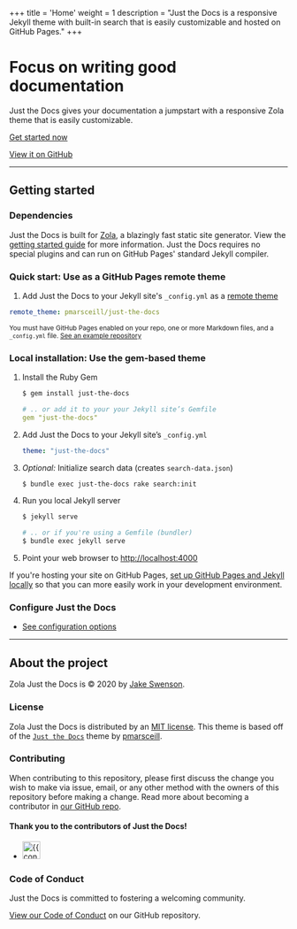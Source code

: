 +++
title = 'Home'
weight = 1
description = "Just the Docs is a responsive Jekyll theme with built-in search that is easily customizable and hosted on GitHub Pages."
+++

# Focus on writing good documentation

Just the Docs gives your documentation a jumpstart with a responsive Zola theme that is easily customizable.

[Get started now](#getting-started) 
<!--{: .btn .btn-primary .fs-5 .mb-4 .mb-md-0 .mr-2 } -->

[View it on GitHub](https://github.com/jakeswenson/zola-just-the-docs) <!-- {: .btn .fs-5 .mb-4 .mb-md-0 } -->

---

## Getting started

### Dependencies

Just the Docs is built for [Zola](https://www.getzola.org/), a blazingly fast static site generator. 
View the [getting started guide](https://www.getzola.org/documentation/getting-started/overview/) for more information. 
Just the Docs requires no special plugins and can run on GitHub Pages' standard Jekyll compiler. 
<!-- TODO: Parity - I wish I could say this...
The [Jekyll SEO Tag plugin](https://github.com/jekyll/jekyll-seo-tag) is included by default (no need to run any special installation) 
to inject SEO and open graph metadata on docs pages. 
For information on how to configure SEO and open graph metadata visit the [Jekyll SEO Tag usage guide](https://jekyll.github.io/jekyll-seo-tag/usage/).
-->

### Quick start: Use as a GitHub Pages remote theme

1. Add Just the Docs to your Jekyll site's `_config.yml` as a [remote theme](https://blog.github.com/2017-11-29-use-any-theme-with-github-pages/)
```yaml
remote_theme: pmarsceill/just-the-docs
```
<small>You must have GitHub Pages enabled on your repo, one or more Markdown files, and a `_config.yml` file. [See an example repository](https://github.com/pmarsceill/jtd-remote)</small>

### Local installation: Use the gem-based theme

1. Install the Ruby Gem
    ```bash
    $ gem install just-the-docs
    ```
    ```yaml
    # .. or add it to your your Jekyll site’s Gemfile
    gem "just-the-docs"
    ```
2. Add Just the Docs to your Jekyll site’s `_config.yml`
    ```yaml
    theme: "just-the-docs"
    ```
3. _Optional:_ Initialize search data (creates `search-data.json`)
    ```bash
    $ bundle exec just-the-docs rake search:init
    ```
3. Run you local Jekyll server
    ```bash
    $ jekyll serve
    ```
    ```bash
    # .. or if you're using a Gemfile (bundler)
    $ bundle exec jekyll serve
    ```
4. Point your web browser to [http://localhost:4000](http://localhost:4000)

If you're hosting your site on GitHub Pages, [set up GitHub Pages and Jekyll locally](https://help.github.com/en/articles/setting-up-your-github-pages-site-locally-with-jekyll) so that you can more easily work in your development environment.

### Configure Just the Docs

- [See configuration options](configuration.md)

---

## About the project

Zola Just the Docs is &copy; 2020 by [Jake Swenson](https://github.com/jakeswenson).

### License

Zola Just the Docs is distributed by an [MIT license](https://github.com/jakeswenson/zola-just-the-docs/blob/master/LICENSE).
This theme is based off of the [`Just the Docs`](https://github.com/pmarsceill/just-the-docs) theme by [pmarsceill](https://www.thismodernweb.com/).

### Contributing

When contributing to this repository, please first discuss the change you wish to make via issue,
email, or any other method with the owners of this repository before making a change. Read more about becoming a contributor in [our GitHub repo](https://github.com/pmarsceill/just-the-docs#contributing).

#### Thank you to the contributors of Just the Docs!

<ul class="list-style-none">
  <li class="d-inline-block mr-1">
     <a href="{{ contributor.html_url }}"><img src="{{ contributor.avatar_url }}" width="32" height="32" alt="{{ contributor.login }}"/></a>
  </li>
</ul>

### Code of Conduct

Just the Docs is committed to fostering a welcoming community.

[View our Code of Conduct](https://github.com/pmarsceill/just-the-docs/tree/master/CODE_OF_CONDUCT.md) on our GitHub repository.
